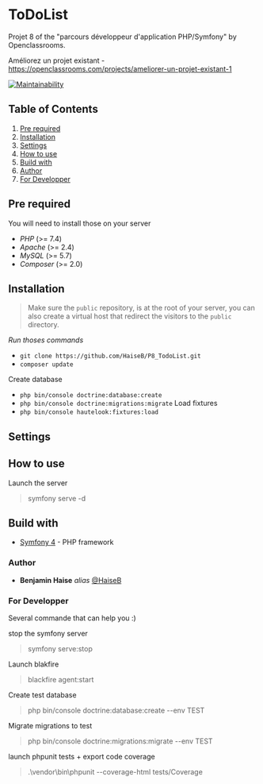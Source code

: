 # ToDoList

Projet 8 of the "parcours développeur d'application PHP/Symfony" by Openclassrooms.

Améliorez un projet existant - https://openclassrooms.com/projects/ameliorer-un-projet-existant-1

[![Maintainability](https://api.codeclimate.com/v1/badges/31eae798840bd66a20b4/maintainability)](https://codeclimate.com/github/HaiseB/P8_TodoList/maintainability)

## Table of Contents
1. [Pre required](#Pre-required)
2. [Installation](#Installation)
3. [Settings](#Settings)
4. [How to use](#How-to-use)
5. [Build with](#Build-with)
6. [Author](#Author)
7. [For Developper](#For-Developper)

## Pre required
You will need to install those on your server
- *PHP* (>= 7.4)
- *Apache* (>= 2.4)
- *MySQL* (>= 5.7)
- *Composer* (>= 2.0)

## Installation

> Make sure the `public` repository, is at the root of your server, you can also create a virtual host that redirect the visitors to the `public` directory.

_Run thoses commands_

- ``git clone https://github.com/HaiseB/P8_TodoList.git``
- ``composer update``

Create database
- ``php bin/console doctrine:database:create``
- ``php bin/console doctrine:migrations:migrate``
Load fixtures
- ``php bin/console hautelook:fixtures:load``

## Settings

## How to use

Launch the server
> symfony serve -d

## Build with
- [Symfony 4](https://symfony.com/) - PHP framework

### Author
* **Benjamin Haise** _alias_ [@HaiseB](https://github.com/HaiseB)

### For Developper
Several commande that can help you :)

stop the symfony server
> symfony serve:stop

Launch blakfire
> blackfire agent:start

Create test database
> php bin/console doctrine:database:create --env TEST

Migrate migrations to test 
> php bin/console doctrine:migrations:migrate --env TEST

launch phpunit tests + export code coverage
> .\vendor\bin\phpunit --coverage-html tests/Coverage


